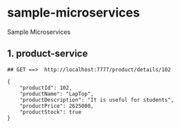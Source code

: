 # sample-microservices
Sample Microservices

## 1. product-service
``````````````````````
## GET ==>  http://localhost:7777/product/details/102
``````````````````````
``````````````````````
{
    "productId": 102,
    "productName": "LapTop",
    "productDescription": "It is useful for students",
    "productPrice": 2625000,
    "productStock": true
}
``````````````````````
